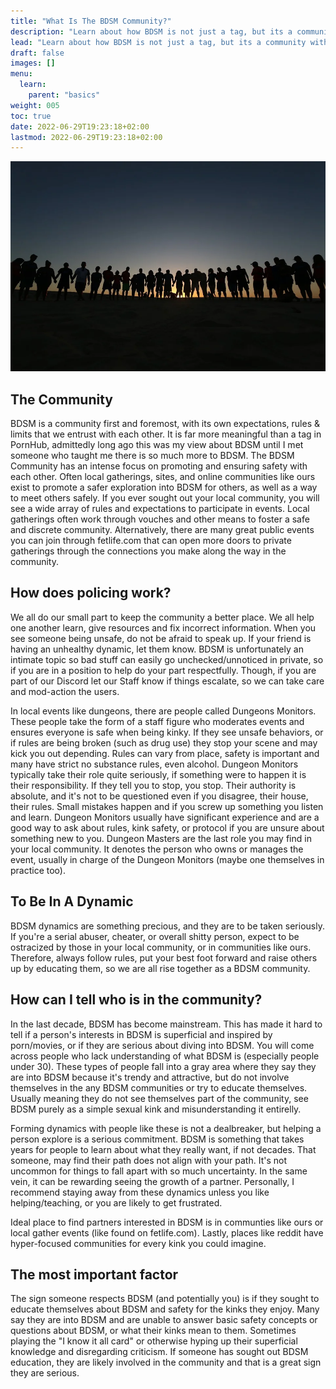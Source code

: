 ```yaml
---
title: "What Is The BDSM Community?"
description: "Learn about how BDSM is not just a tag, but its a community with tons of great people. Learn how to navigate the hidden world of BDSM"
lead: "Learn about how BDSM is not just a tag, but its a community with tons of great people. Learn how to navigate the hidden world of BDSM"
draft: false
images: []
menu:
  learn:
    parent: "basics"
weight: 005
toc: true
date: 2022-06-29T19:23:18+02:00
lastmod: 2022-06-29T19:23:18+02:00
---
```


![Image](people-4050698_960_720.jpeg)

## The Community

BDSM is a community first and foremost, with its own expectations, rules & limits that we entrust with each other. It is far more meaningful than a tag in PornHub, admittedly long ago this was my view about BDSM until I met someone who taught me there is so much more to BDSM. The BDSM Community has an intense focus on promoting and ensuring safety with each other. Often local gatherings, sites, and online communities like ours exist to promote a safer exploration into BDSM for others, as well as a way to meet others safely. If you ever sought out your local community, you will see a wide array of rules and expectations to participate in events. Local gatherings often work through vouches and other means to foster a safe and discrete community. Alternatively, there are many great public events you can join through fetlife.com that can open more doors to private gatherings through the connections you make along the way in the community.

## How does policing work?

We all do our small part to keep the community a better place. We all help one another learn, give resources and fix incorrect information. When you see someone being unsafe, do not be afraid to speak up. If your friend is having an unhealthy dynamic, let them know. BDSM is unfortunately an intimate topic so bad stuff can easily go unchecked/unnoticed in private, so if you are in a position to help do your part respectfully. Though, if you are part of our Discord let our Staff know if things escalate, so we can take care and mod-action the users.

In local events like dungeons, there are people called Dungeons Monitors. These people take the form of a staff figure who moderates events and ensures everyone is safe when being kinky. If they see unsafe behaviors, or if rules are being broken (such as drug use) they stop your scene and may kick you out depending. Rules can vary from place, safety is important and many have strict no substance rules, even alcohol. Dungeon Monitors typically take their role quite seriously, if something were to happen it is their responsibility. If they tell you to stop, you stop. Their authority is absolute, and it's not to be questioned even if you disagree, their house, their rules. Small mistakes happen and if you screw up something you listen and learn. Dungeon Monitors usually have significant experience and are a good way to ask about rules, kink safety, or protocol if you are unsure about something new to you. Dungeon Masters are the last role you may find in your local community. It denotes the person who owns or manages the event, usually in charge of the Dungeon Monitors (maybe one themselves in practice too).

## To Be In A Dynamic

BDSM dynamics are something precious, and they are to be taken seriously. If you're a serial abuser, cheater, or overall shitty person, expect to be ostracized by those in your local community, or in communities like ours. Therefore, always follow rules, put your best foot forward and raise others up by educating them, so we are all rise together as a BDSM community.

## How can I tell who is in the community?

In the last decade, BDSM has become mainstream. This has made it hard to tell if a person's interests in BDSM is superficial and inspired by porn/movies, or if they are serious about diving into BDSM. You will come across people who lack understanding of what BDSM is (especially people under 30). These types of people fall into a gray area where they say they are into BDSM because it's trendy and attractive, but do not involve themselves in the any BDSM communities or try to educate themselves. Usually meaning they do not see themselves part of the community, see BDSM purely as a simple sexual kink and misunderstanding it entirelly.

Forming dynamics with people like these is not a dealbreaker, but helping a person explore is a serious commitment. BDSM is something that takes years for people to learn about what they really want, if not decades. That someone, may find their path does not align with your path. It's not uncommon for things to fall apart with so much uncertainty. In the same vein, it can be rewarding seeing the growth of a partner. Personally, I recommend staying away from these dynamics unless you like helping/teaching, or you are likely to get frustrated.

Ideal place to find partners interested in BDSM is in communties like ours or local gather events (like found on fetlife.com). Lastly, places like reddit have hyper-focused communities for every kink you could imagine.

## The most important factor

The sign someone respects BDSM (and potentially you) is if they sought to educate themselves about BDSM and safety for the kinks they enjoy. Many say they are into BDSM and are unable to answer basic safety concepts or questions about BDSM, or what their kinks mean to them. Sometimes playing the "I know it all card" or otherwise hyping up their superficial knowledge and disregarding criticism. If someone has sought out BDSM education, they are likely involved in the community and that is a great sign they are serious.
